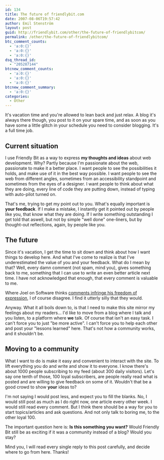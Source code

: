 ```yaml
---
id: 134
title: The future of friendlybit.com
date: 2007-08-06T19:57:42
author: Emil Stenström
layout: post
guid: http://friendlybit.com/other/the-future-of-friendlybitcom/
permalink: /other/the-future-of-friendlybitcom/
btc_comment_counts:
  - 'a:0:{}'
  - 'a:0:{}'
  - 'a:0:{}'
dsq_thread_id:
  - "205287144"
btcnew_comment_counts:
  - 'a:0:{}'
  - 'a:0:{}'
  - 'a:0:{}'
btcnew_comment_summary:
  - 'a:0:{}'
categories:
  - Other
---
```

It's vacation time and you're allowed to lean back and just relax. A blog it's always there though, you post to it on your spare time, and as soon as you have some a little glitch in your schedule you need to consider blogging. It's a full time job.

## Current situation

I use Friendly Bit as a way to express **my thoughts and ideas** about web development. Why? Partly because I'm passionate about the web, passionate to make it a better place. I want people to see the possibilities it holds, and make use of it in the best way possible. I want people to see the web from different angles, sometimes from an accessibility standpoint and sometimes from the eyes of a designer. I want people to think about what they are doing, every line of code they are putting down, instead of typing with auto-pilot turned on.

That's me, trying to get my point out to you. What's equally important is **your feedback**. If I make a mistake, I instantly get it pointed out by people like you, that know what they are doing. If I write something outstanding I get told that aswell, but not by simple "well done" one-liners, but by thought-out reflections, again, by people like you.

## The future

Since it's vacation, I get the time to sit down and think about how I want things to develop here. And what I've come to realize is that I've underestimated the value of you and your feedback. What do I mean by that? Well, every damn comment (not spam, mind you), gives something back to me, something that I can use to write an even better article next time. I have not acknowledged that enough, that every comment is valuable to me.

Where Joel on Software thinks [comments infringe his freedom of expression](http://www.joelonsoftware.com/items/2007/07/20.html), I of course disagree. I find it utterly silly that they would.

Anyway. What it all boils down to, is that I need to make this site mirror my feelings about my readers… I'd like to move from a blog where I talk and you listen, to a platform where **we** talk. Of course that isn't an easy task. I can't force you to just "be more active". I can't force you to help each other and post your "lessons learned" here. That's not how a community works, and it shouldn't be.

## Moving to a community

What I want to do is make it easy and convenient to interact with the site. To lift everything you do and write and show it to everyone. I know there's about 1000 people subscribing to my feed (about 300 daily visitors). Let's say one tenth of those, 100 loyal subscribers, are people really read what is posted and are willing to give feedback on some of it. Wouldn't that be a good crowd to show **your** ideas to?

I'm not saying I would post less, and expect you to fill the blanks. No, I would still post as much as I do right now, one article every other week. I would still read every comment. But I think there should be a way for you to start topics/articles and ask questions. And not only talk to boring me, to the other loyal 100.

The important question here is: **Is this something you want?** Would Friendly Bit still be as exciting if it was a community instead of a blog? Would you stay?

Mind you, I will read every single reply to this post carefully, and decide where to go from here. Thanks!
